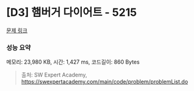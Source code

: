 # [D3] 햄버거 다이어트 - 5215 

[문제 링크](https://swexpertacademy.com/main/code/problem/problemDetail.do?contestProbId=AWT-lPB6dHUDFAVT) 

### 성능 요약

메모리: 23,980 KB, 시간: 1,427 ms, 코드길이: 860 Bytes



> 출처: SW Expert Academy, https://swexpertacademy.com/main/code/problem/problemList.do